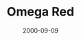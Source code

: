 ---
mission_id: omegared
slug: "omega-red"
editorsChoice:
title: "Omega Red"
authors: 
    - "Jacob Lachance"
date: 2000-09-09
filename: "/missions/orspecial.zip"
description: "Thomas Gant of Rogue Squadron has been selected to perform the task of infiltrating and discovering what the Omega Red base is up to. If the research being held there poses a threat, then destroy the base. Good Luck!"
cover: 
levelReplaced:	SECBASE
difficulty: yes
bm:	yes
fme: yes
wax: yes
three_do: yes
voc: yes
gmd: no
vue: yes
lfd: yes
base: "New level from scratch" 
editors: "WDFUSE 2.00"

---